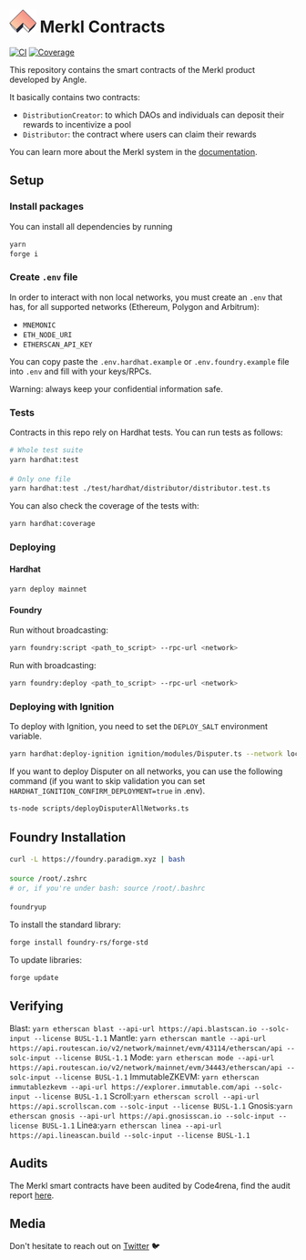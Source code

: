 # <img src="logo.svg" alt="Merkl Contracts" height="40px"> Merkl Contracts

[![CI](https://github.com/AngleProtocol/merkl-contracts/actions/workflows/ci.yml/badge.svg)](https://github.com/AngleProtocol/merkl-contracts/actions)
[![Coverage](https://codecov.io/gh/AngleProtocol/merkl-contracts/branch/main/graph/badge.svg)](https://codecov.io/gh/AngleProtocol/merkl-contracts)

This repository contains the smart contracts of the Merkl product developed by Angle.

It basically contains two contracts:

- `DistributionCreator`: to which DAOs and individuals can deposit their rewards to incentivize a pool
- `Distributor`: the contract where users can claim their rewards

You can learn more about the Merkl system in the [documentation](https://docs.merkl.xyz/).

## Setup

### Install packages

You can install all dependencies by running

```bash
yarn
forge i
```

### Create `.env` file

In order to interact with non local networks, you must create an `.env` that has, for all supported networks (Ethereum, Polygon and Arbitrum):

- `MNEMONIC`
- `ETH_NODE_URI`
- `ETHERSCAN_API_KEY`

You can copy paste the `.env.hardhat.example` or `.env.foundry.example` file into `.env` and fill with your keys/RPCs.

Warning: always keep your confidential information safe.

### Tests

Contracts in this repo rely on Hardhat tests. You can run tests as follows:

```bash
# Whole test suite
yarn hardhat:test

# Only one file
yarn hardhat:test ./test/hardhat/distributor/distributor.test.ts
```

You can also check the coverage of the tests with:

```bash
yarn hardhat:coverage
```

### Deploying

#### Hardhat

```bash
yarn deploy mainnet
```

#### Foundry

Run without broadcasting:

```bash
yarn foundry:script <path_to_script> --rpc-url <network>
```

Run with broadcasting:

```bash
yarn foundry:deploy <path_to_script> --rpc-url <network>
```

### Deploying with Ignition

To deploy with Ignition, you need to set the `DEPLOY_SALT` environment variable.

```bash
yarn hardhat:deploy-ignition ignition/modules/Disputer.ts --network localhost --strategy create2
```

If you want to deploy Disputer on all networks, you can use the following command (if you want to skip validation you can set `HARDHAT_IGNITION_CONFIRM_DEPLOYMENT=true` in .env).

```bash
ts-node scripts/deployDisputerAllNetworks.ts
```

## Foundry Installation

```bash
curl -L https://foundry.paradigm.xyz | bash

source /root/.zshrc
# or, if you're under bash: source /root/.bashrc

foundryup
```

To install the standard library:

```bash
forge install foundry-rs/forge-std
```

To update libraries:

```bash
forge update
```

## Verifying

Blast: `yarn etherscan blast --api-url https://api.blastscan.io --solc-input --license BUSL-1.1`
Mantle: `yarn etherscan mantle --api-url https://api.routescan.io/v2/network/mainnet/evm/43114/etherscan/api --solc-input --license BUSL-1.1`
Mode: `yarn etherscan mode --api-url https://api.routescan.io/v2/network/mainnet/evm/34443/etherscan/api --solc-input --license BUSL-1.1`
ImmutableZKEVM: `yarn etherscan immutablezkevm --api-url https://explorer.immutable.com/api --solc-input --license BUSL-1.1`
Scroll:`yarn etherscan scroll --api-url https://api.scrollscan.com --solc-input --license BUSL-1.1`
Gnosis:`yarn etherscan gnosis --api-url https://api.gnosisscan.io --solc-input --license BUSL-1.1`
Linea:`yarn etherscan linea --api-url https://api.lineascan.build --solc-input --license BUSL-1.1`

## Audits

The Merkl smart contracts have been audited by Code4rena, find the audit report [here](https://code4rena.com/reports/2023-06-angle).

## Media

Don't hesitate to reach out on [Twitter](https://twitter.com/AngleProtocol) 🐦
